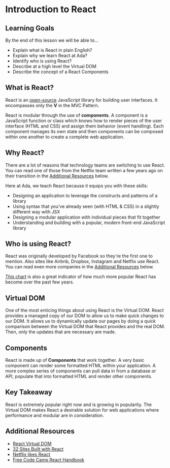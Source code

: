 # Introduction to React

## Learning Goals

By the end of this lesson we will be able to...

- Explain what is React in plain English?
- Explain why we learn React at Ada?
- Identify who is using React?
- Describe at a high level the Virtual DOM
- Describe the concept of a React Components

## What is React?

React is an [open-source](https://github.com/facebook/react) JavaScript library for building user interfaces. It encompasses only the **V** in the MVC Pattern.

React is modular through the use of **components**. A component is a JavaScript function or class which knows how to render pieces of the user interface (HTML and CSS) and assign them behavior (event handling). Each component manages its own state and then components can be composed within one another to create a complete web application.

## Why React?

There are a lot of reasons that technology teams are switching to use React. You can read one of those from the Netflix team written a few years ago on their transition in the [Additional Resources](#additional-resources) below.

Here at Ada, we teach React because it equips you with these skills:

- Designing an application to leverage the constructs and patterns of a library
- Using syntax that you've already seen (with HTML & CSS) in a slightly different way with JSX
- Designing a modular application with individual pieces that fit together
- Understanding and building with a popular, modern front-end JavaScript library

## Who is using React?

React was originally developed by Facebook so they're the first one to mention. Also sites like Airbnb, Dropbox, Instagram and Netflix use React. You can read even more companies in the [Additional Resources](#additional-resources) below.

[This chart](https://bit.ly/3giUg0X) is also a great indicator of how much more popular React has become over the past few years.

## Virtual DOM

One of the most enticing things about using React is the Virtual DOM. React provides a managed copy of our DOM to allow us to make quick changes to our DOM. It allows us to dynamically update our pages by doing a quick comparison between the Virtual DOM that React provides and the real DOM. Then, only the updates that are necessary are made.

## Components

React is made up of **Components** that work together. A very basic component can render some formatted HTML within your application. A more complex series of components can pull data in from a database or API, populate that into formatted HTML and render other components.

## Key Takeaway

React is extremely popular right now and is growing in popularity. The Virtual DOM makes React a desirable solution for web applications where performance and modular are in consideration.

## Additional Resources

- [React Virtual DOM](https://www.codecademy.com/articles/react-virtual-dom)
- [32 Sites Built with React](https://medium.com/@coderacademy/32-sites-built-with-reactjs-172e3a4bed81)
- [Netflix likes React](https://medium.com/netflix-techblog/netflix-likes-react-509675426db)
- [Free Code Camp React Handbook](https://medium.freecodecamp.org/the-react-handbook-b71c27b0a795)
